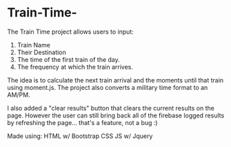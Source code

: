 # Train-Time-

The Train Time project allows users to input: 
1. Train Name 
2. Their Destination
3. The time of the first train of the day. 
4. The frequency at which the train arrives. 

The idea is to calculate the next train arrival and the moments until that train using moment.js. The project also converts a military time format to an AM/PM. 

I also added a "clear results" button that clears the current results on the page. However the user can still bring back all of the firebase logged results by refreshing the page... that's a feature, not a bug :) 

Made using:
HTML w/ Bootstrap
CSS
JS w/ Jquery

